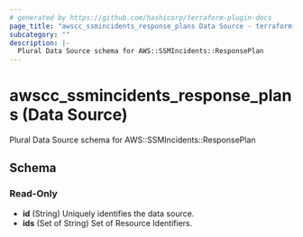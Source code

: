 ```yaml
---
# generated by https://github.com/hashicorp/terraform-plugin-docs
page_title: "awscc_ssmincidents_response_plans Data Source - terraform-provider-awscc"
subcategory: ""
description: |-
  Plural Data Source schema for AWS::SSMIncidents::ResponsePlan
---
```


# awscc_ssmincidents_response_plans (Data Source)

Plural Data Source schema for AWS::SSMIncidents::ResponsePlan



<!-- schema generated by tfplugindocs -->
## Schema

### Read-Only

- **id** (String) Uniquely identifies the data source.
- **ids** (Set of String) Set of Resource Identifiers.


